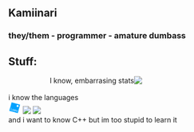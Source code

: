 ## Kamiinari
### they/them - programmer - amature dumbass

## Stuff:

<img width="50%" align="right" src="https://github-readme-stats.vercel.app/api?username=thunderfurry&show_icons=true&hide_border=true" />
<div width="50%" align="right">I know, embarrasing stats</div> <br/>
i know the languages <br/>
<code><img width="5%" src="https://raw.githubusercontent.com/vscode-icons/vscode-icons/master/icons/file_type_luau.svg"></code>  
<code><img width="5%" src="https://www.vectorlogo.zone/logos/typescriptlang/typescriptlang-icon.svg"></code>  
<code><img width="5%" src="https://cdn.worldvectorlogo.com/logos/c--4.svg"></code>  <br/>
and i want to know C++ but im too stupid to learn it
